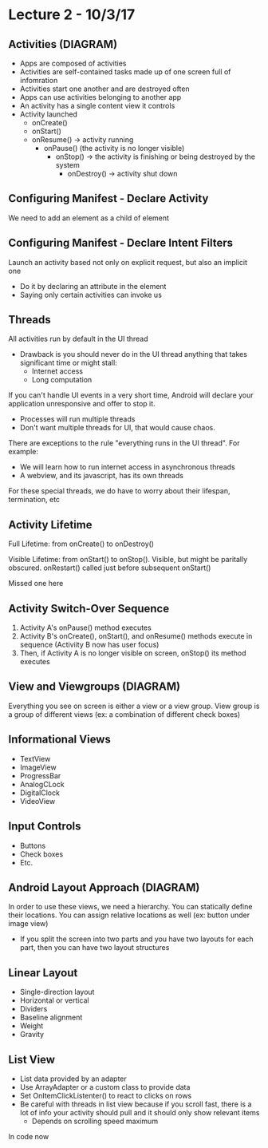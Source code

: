 # Lecture 2 - 10/3/17

## Activities (DIAGRAM)

- Apps are composed of activities
- Activities are self-contained tasks made up of one screen full of infomration
- Activities start one another and are destroyed often
- Apps can use activities belonging to another app
- An activity has a single content view it controls
- Activity launched
    - onCreate()
    - onStart()
    - onResume() -> activity running
        - onPause() (the activity is no longer visible)
            - onStop() -> the activity is finishing or being destroyed by the system
                - onDestroy() -> activity shut down

## Configuring Manifest - Declare Activity

We need to add an <activity> element as a child of <application> element

## Configuring Manifest - Declare Intent Filters

Launch an activity based not only on explicit request, but also an implicit one
- Do it by declaring an <intent-filter> attribute in the <activity> element
- Saying only certain activities can invoke us

## Threads

All activities run by default in the UI thread
- Drawback is you should never do in the UI thread anything that takes significant time or might stall:
    - Internet access
    - Long computation

If you can't handle UI events in a very short time, Android will declare your application unresponsive and offer to stop it.
- Processes will run multiple threads
- Don't want multiple threads for UI, that would cause chaos.

There are exceptions to the rule "everything runs in the UI thread". For example:
- We will learn how to run internet access in asynchronous threads
- A webview, and its javascript, has its own threads

For these special threads, we do have to worry about their lifespan, termination, etc

## Activity Lifetime

Full Lifetime: from onCreate() to onDestroy()

Visible Lifetime: from onStart() to onStop(). Visible, but might be paritally obscured. onRestart() called just before subsequent onStart()

Missed one here

## Activity Switch-Over Sequence

1) Activity A's onPause() method executes
2) Activity B's onCreate(), onStart(), and onResume() methods execute in sequence (Activiity B now has user focus)
3) Then, if Activity A is no longer visible on screen, onStop() its method executes

## View and Viewgroups (DIAGRAM)

Everything you see on screen is either a view or a view group. View group is a group of different views (ex: a combination of different check boxes)

## Informational Views

- TextView
- ImageView
- ProgressBar
- AnalogCLock
- DigitalClock
- VideoView

## Input Controls

- Buttons
- Check boxes
- Etc.

## Android Layout Approach (DIAGRAM)

In order to use these views, we need a hierarchy. You can statically define their locations. You can assign relative locations as well (ex: button under image view)
- If you split the screen into two parts and you have two layouts for each part, then you can have two layout structures

## Linear Layout

- Single-direction layout
- Horizontal or vertical
- Dividers
- Baseline alignment
- Weight
- Gravity

## List View

- List data provided by an adapter
- Use ArrayAdapter or a custom class to provide data
- Set OnItemClickListenter() to react to clicks on rows
- Be careful with threads in list view because if you scroll fast, there is a lot of info your activity should pull and it should only show relevant items
    - Depends on scrolling speed maximum

In code now
